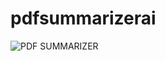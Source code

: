 # pdfsummarizerai

![PDF SUMMARIZER](https://github.com/user-attachments/assets/4fc90e78-d781-4f11-87a8-0558e48c35a8)
